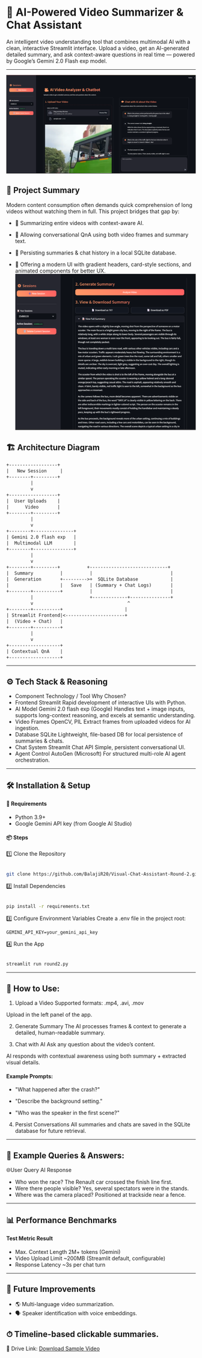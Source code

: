 
# 🎥 AI-Powered Video Summarizer & Chat Assistant

An intelligent video understanding tool that combines multimodal AI with a clean, interactive Streamlit interface.
Upload a video, get an AI-generated detailed summary, and ask context-aware questions in real time — powered by Google’s Gemini 2.0 Flash exp model.
___
![Alt text](https://github.com/BalajiR20/Visual-Chat-Assistant-Round-2/blob/main/assests/Screenshot%202025-08-13%20231223.png)

## 🧠 Project Summary

Modern content consumption often demands quick comprehension of long videos without watching them in full. This project bridges that gap by:

* 📜 Summarizing entire videos with context-aware AI.

* 💬 Allowing conversational QnA using both video frames and summary text.

* 💾 Persisting summaries & chat history in a local SQLite database.

* 🎨 Offering a modern UI with gradient headers, card-style sections, and animated components for better UX.
![Alt text](https://github.com/BalajiR20/Visual-Chat-Assistant-Round-2/blob/main/assests/Screenshot%202025-08-13%20231447.png)

## 🏗 Architecture Diagram
```plaintext
+------------------+
|   New Session     |
+--------+---------+
         |
         v
+------------------+
|  User Uploads    |
|      Video       |
+--------+---------+
         |
         v
+--------+---------------+
| Gemini 2.0 flash exp   |
|  Multimodal LLM        |
+--------+---------------+
         |
         v
+--------+---------+          +-----------------------------+
|  Summary          |          |                             |
|  Generation       +--------->+  SQLite Database            |
|                   |   Save   | (Summary + Chat Logs)       |
+--------+----------+          |                             |
         |                     +-------------+---------------+
         v                                   ^
+--------+----------+                       |
| Streamlit Frontend|<----------------------+
|  (Video + Chat)   |
+--------+----------+
         |
         v
+-------------------+
| Contextual QnA    |
+-------------------+
```
---
## ⚙ Tech Stack & Reasoning
* Component	Technology / Tool	Why Chosen?
* Frontend	Streamlit	Rapid development of interactive UIs with Python.
* AI Model	Gemini 2.0 flash exp (Google)	Handles text + image inputs, supports long-context reasoning, and excels at semantic understanding.
* Video Frames	OpenCV, PIL	Extract frames from uploaded videos for AI ingestion.
* Database	SQLite	Lightweight, file-based DB for local persistence of summaries & chats.
* Chat System	Streamlit Chat API	Simple, persistent conversational UI.
* Agent Control	AutoGen (Microsoft)	For structured multi-role AI agent orchestration.
---
## 🛠 Installation & Setup
#### 🔧 Requirements
* Python 3.9+
* Google Gemini API key (from Google AI Studio)

#### 📦 Steps
1️⃣ Clone the Repository
```bash

git clone https://github.com/BalajiR20/Visual-Chat-Assistant-Round-2.git
```
2️⃣ Install Dependencies
```bash

pip install -r requirements.txt
```
3️⃣ Configure Environment Variables
Create a .env file in the project root:
```
GEMINI_API_KEY=your_gemini_api_key
```
4️⃣ Run the App
```bash

streamlit run round2.py
```
---
## 🚀 How to Use:

1. Upload a Video
Supported formats: .mp4, .avi, .mov

Upload in the left panel of the app.

2. Generate Summary
The AI processes frames & context to generate a detailed, human-readable summary.

3. Chat with AI
Ask any question about the video’s content.

AI responds with contextual awareness using both summary + extracted visual details.

#### Example Prompts:

*  "What happened after the crash?"

* "Describe the background setting."

* "Who was the speaker in the first scene?"

4. Persist Conversations
All summaries and chats are saved in the SQLite database for future retrieval.
---
## 🧪 Example Queries & Answers:

🌐User Query	AI Response
* Who won the race?	The Renault car crossed the finish line first.   
* Were there people visible?	Yes, several spectators were in the stands.  
* Where was the camera placed?	Positioned at trackside near a fence.  
 
---

## 📊 Performance Benchmarks
#### Test Metric	Result
- Max. Context Length	2M+ tokens (Gemini)
- Video Upload Limit	~200MB (Streamlit default, configurable)
- Response Latency	~3s per chat turn
---
## 🎯 Future Improvements
- 🌎 Multi-language video summarization.
- 🗣 Speaker identification with voice embeddings.

⏱ Timeline-based clickable summaries.
---

🎥 Drive Link: [Download Sample Video](https://drive.google.com/file/d/1Vkdegjef2AYfk8qNAQ8jthZH_aITVrte/view?usp=sharing)


